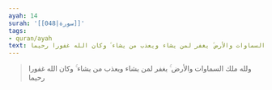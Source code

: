 ```yaml
---
ayah: 14
surah: '[[048|سورة]]'
tags:
- quran/ayah
text: ولله ملك السماوات والأرض ۚ يغفر لمن يشاء ويعذب من يشاء ۚ وكان الله غفورا رحيما
---
```

> ولله ملك السماوات والأرض ۚ يغفر لمن يشاء ويعذب من يشاء ۚ وكان الله غفورا رحيما
